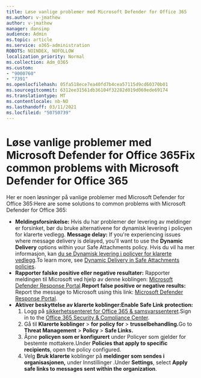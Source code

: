 ```yaml
---
title: Løse vanlige problemer med Microsoft Defender for Office 365
ms.author: v-jmathew
author: v-jmathew
manager: dansimp
audience: Admin
ms.topic: article
ms.service: o365-administration
ROBOTS: NOINDEX, NOFOLLOW
localization_priority: Normal
ms.collection: Adm_O365
ms.custom:
- "9000760"
- "7391"
ms.openlocfilehash: 05fa518ece7ea40fd7b4cea57115d9cd60370b01
ms.sourcegitcommit: 6312ee31561db36104f32282d019d069ede69174
ms.translationtype: MT
ms.contentlocale: nb-NO
ms.lasthandoff: 03/11/2021
ms.locfileid: "50750739"
---
```

# <a name="fix-common-problems-with-microsoft-defender-for-office-365"></a><span data-ttu-id="ab78a-102">Løse vanlige problemer med Microsoft Defender for Office 365</span><span class="sxs-lookup"><span data-stu-id="ab78a-102">Fix common problems with Microsoft Defender for Office 365</span></span>

<span data-ttu-id="ab78a-103">Her er noen løsninger på vanlige problemer med Microsoft Defender for Office 365:</span><span class="sxs-lookup"><span data-stu-id="ab78a-103">Here are some solutions to common problems with Microsoft Defender for Office 365:</span></span>

- <span data-ttu-id="ab78a-104">**Meldingsforsinkelse:** Hvis du har problemer der levering av meldinger er forsinket, bør du bruke alternativene for dynamisk levering i policyen for klarerte vedlegg. </span><span class="sxs-lookup"><span data-stu-id="ab78a-104">**Message delay:** If you're experiencing issues where message delivery is delayed, you'll want to use the **Dynamic Delivery** options within your Safe Attachments policy.</span></span> <span data-ttu-id="ab78a-105">Hvis du vil ha mer informasjon, kan [du se Dynamisk levering i policyer for klarerte vedlegg](https://go.microsoft.com/fwlink/?linkid=2094106).</span><span class="sxs-lookup"><span data-stu-id="ab78a-105">To learn more, see [Dynamic Delivery in Safe Attachments policies](https://go.microsoft.com/fwlink/?linkid=2094106).</span></span>
- <span data-ttu-id="ab78a-106">**Rapporter falske positive eller negative resultater:** Rapporter meldingen til Microsoft ved hjelp av denne koblingen: [Microsoft Defender Response Portal](https://go.microsoft.com/fwlink/?linkid=2092835).</span><span class="sxs-lookup"><span data-stu-id="ab78a-106">**Report false positive or negative results:** Report the message to Microsoft using this link: [Microsoft Defender Response Portal](https://go.microsoft.com/fwlink/?linkid=2092835).</span></span>
- <span data-ttu-id="ab78a-107">**Aktiver beskyttelse av klarerte koblinger:**</span><span class="sxs-lookup"><span data-stu-id="ab78a-107">**Enable Safe Link protection:**</span></span>
    1. <span data-ttu-id="ab78a-108">Logg på [sikkerhetssenteret for Office 365 & samsvarssenteret](https://go.microsoft.com/fwlink/p/?linkid=2077143).</span><span class="sxs-lookup"><span data-stu-id="ab78a-108">Sign in to the [Office 365 Security & Compliance Center](https://go.microsoft.com/fwlink/p/?linkid=2077143).</span></span>
    2. <span data-ttu-id="ab78a-109">Gå til **Klarerte koblinger**  >  **for policy for**  >  **trusselbehandling.**</span><span class="sxs-lookup"><span data-stu-id="ab78a-109">Go to **Threat Management** > **Policy** > **Safe Links.**</span></span>
    3. <span data-ttu-id="ab78a-110">Åpne **policyen som er konfigurert** under Policyer som gjelder for bestemte mottakere.</span><span class="sxs-lookup"><span data-stu-id="ab78a-110">Under **Policies that apply to specific recipients**, open the policy configured.</span></span>
    4. <span data-ttu-id="ab78a-111">Velg **Bruk klarerte** koblinger på **meldinger som sendes i organisasjonen,** under Innstillinger .</span><span class="sxs-lookup"><span data-stu-id="ab78a-111">Under **Settings**, select **Apply safe links to messages sent within the organization**.</span></span>
